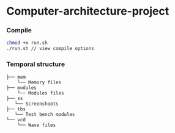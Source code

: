 # Computer-architecture-project

### Compile

```sh
chmod +x run.sh
./run.sh // view compile options
```

### Temporal structure
```
├── mem
    └── Memory files
├── modules
    └── Modules files
├── ss
   └── Screenshoots
├── tbs
   └── Test bench modules
└── vcd
    └── Wave files
```
